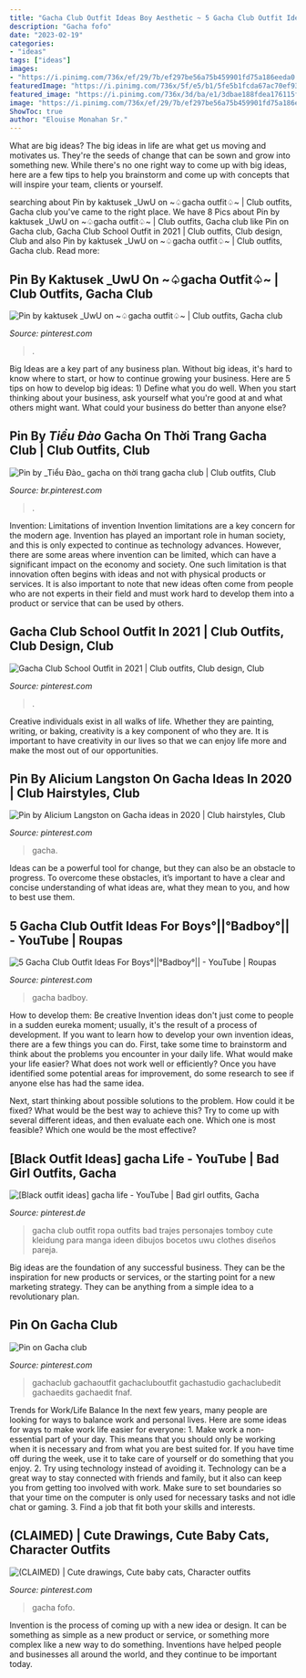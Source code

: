 ```yaml
---
title: "Gacha Club Outfit Ideas Boy Aesthetic ~ 5 Gacha Club Outfit Ideas For Boys°||°badboy°||"
description: "Gacha fofo"
date: "2023-02-19"
categories:
- "ideas"
tags: ["ideas"]
images:
- "https://i.pinimg.com/736x/ef/29/7b/ef297be56a75b459901fd75a186eeda0.jpg"
featuredImage: "https://i.pinimg.com/736x/5f/e5/b1/5fe5b1fcda67ac70ef93e4ce39c97c8b.jpg"
featured_image: "https://i.pinimg.com/736x/3d/ba/e1/3dbae188fdea176115fd36193e5b30bc.jpg"
image: "https://i.pinimg.com/736x/ef/29/7b/ef297be56a75b459901fd75a186eeda0.jpg"
ShowToc: true
author: "Elouise Monahan Sr."
---
```



What are big ideas?
The big ideas in life are what get us moving and motivates us. They're the seeds of change that can be sown and grow into something new. While there's no one right way to come up with big ideas, here are a few tips to help you brainstorm and come up with concepts that will inspire your team, clients or yourself.

	

		
searching about Pin by kaktusek _UwU on ~♤gacha outfit♤~ | Club outfits, Gacha club you've came to the right place. We have 8 Pics about Pin by kaktusek _UwU on ~♤gacha outfit♤~ | Club outfits, Gacha club like Pin on Gacha club, Gacha Club School Outfit in 2021 | Club outfits, Club design, Club and also Pin by kaktusek _UwU on ~♤gacha outfit♤~ | Club outfits, Gacha club. Read more:
		
    
## Pin By Kaktusek _UwU On ~♤gacha Outfit♤~ | Club Outfits, Gacha Club

<img loading=lazy src="https://i.pinimg.com/736x/3d/ba/e1/3dbae188fdea176115fd36193e5b30bc.jpg" onerror="this.onerror=null;this.src='https://tse3.mm.bing.net/th?id=OIP.jdgvydo2sbqY-KjBEtrarQHaHY&amp;pid=15.1';" alt="Pin by kaktusek _UwU on ~♤gacha outfit♤~ | Club outfits, Gacha club">

_Source: pinterest.com_

>. 

	

Big Ideas are a key part of any business plan. Without big ideas, it's hard to know where to start, or how to continue growing your business. Here are 5 tips on how to develop big ideas: 1) Define what you do well. When you start thinking about your business, ask yourself what you're good at and what others might want. What could your business do better than anyone else?

    
## Pin By _Tiểu Đào_ Gacha On Thời Trang Gacha Club | Club Outfits, Club

<img loading=lazy src="https://i.pinimg.com/736x/48/c8/37/48c83700ced07ccefc951893191c017c.jpg" onerror="this.onerror=null;this.src='https://tse1.mm.bing.net/th?id=OIP.1i7y3-5p7WBn8RGwBjmvEAHaHa&amp;pid=15.1';" alt="Pin by _Tiểu Đào_ gacha on thời trang gacha club | Club outfits, Club">

_Source: br.pinterest.com_

>. 

	

Invention: Limitations of invention
Invention limitations are a key concern for the modern age. Invention has played an important role in human society, and this is only expected to continue as technology advances. However, there are some areas where invention can be limited, which can have a significant impact on the economy and society. One such limitation is that innovation often begins with ideas and not with physical products or services. It is also important to note that new ideas often come from people who are not experts in their field and must work hard to develop them into a product or service that can be used by others.

    
## Gacha Club School Outfit In 2021 | Club Outfits, Club Design, Club

<img loading=lazy src="https://i.pinimg.com/736x/3b/56/5d/3b565d8317c976bb3ae145aa6f435f1e.jpg" onerror="this.onerror=null;this.src='https://tse1.mm.bing.net/th?id=OIP.IM8apUBaNfXWIfHi4XIgOwHaEK&amp;pid=15.1';" alt="Gacha Club School Outfit in 2021 | Club outfits, Club design, Club">

_Source: pinterest.com_

>. 

	

Creative individuals exist in all walks of life. Whether they are painting, writing, or baking, creativity is a key component of who they are. It is important to have creativity in our lives so that we can enjoy life more and make the most out of our opportunities.

    
## Pin By Alicium Langston On Gacha Ideas In 2020 | Club Hairstyles, Club

<img loading=lazy src="https://i.pinimg.com/736x/5f/e5/b1/5fe5b1fcda67ac70ef93e4ce39c97c8b.jpg" onerror="this.onerror=null;this.src='https://tse1.mm.bing.net/th?id=OIP.4FuAIzGHwNE417CisTwLAQHaHa&amp;pid=15.1';" alt="Pin by Alicium Langston on Gacha ideas in 2020 | Club hairstyles, Club">

_Source: pinterest.com_

>gacha. 

	

Ideas can be a powerful tool for change, but they can also be an obstacle to progress. To overcome these obstacles, it’s important to have a clear and concise understanding of what ideas are, what they mean to you, and how to best use them.

    
## 5 Gacha Club Outfit Ideas For Boys°||°Badboy°|| - YouTube | Roupas

<img loading=lazy src="https://i.pinimg.com/736x/ef/29/7b/ef297be56a75b459901fd75a186eeda0.jpg" onerror="this.onerror=null;this.src='https://tse2.mm.bing.net/th?id=OIP.LlkUK0pZuK-FljMbjyHHfAHaFj&amp;pid=15.1';" alt="5 Gacha Club Outfit Ideas For Boys°||°Badboy°|| - YouTube | Roupas">

_Source: pinterest.com_

>gacha badboy. 

	

How to develop them: Be creative
Invention ideas don't just come to people in a sudden eureka moment; usually, it's the result of a process of development. If you want to learn how to develop your own invention ideas, there are a few things you can do. 
First, take some time to brainstorm and think about the problems you encounter in your daily life. What would make your life easier? What does not work well or efficiently? Once you have identified some potential areas for improvement, do some research to see if anyone else has had the same idea. 

Next, start thinking about possible solutions to the problem. How could it be fixed? What would be the best way to achieve this? Try to come up with several different ideas, and then evaluate each one. Which one is most feasible? Which one would be the most effective?

    
## [Black Outfit Ideas] gacha Life - YouTube | Bad Girl Outfits, Gacha

<img loading=lazy src="https://i.pinimg.com/736x/a8/4f/72/a84f72011b07d90248c1f3b97fa59c0c.jpg" onerror="this.onerror=null;this.src='https://tse1.mm.bing.net/th?id=OIP.tXSAkVGlCLROhfEj4-N1GgHaFj&amp;pid=15.1';" alt="[Black outfit ideas] gacha life - YouTube | Bad girl outfits, Gacha">

_Source: pinterest.de_

>gacha club outfit ropa outfits bad trajes personajes tomboy cute kleidung para manga ideen dibujos bocetos uwu clothes diseños pareja. 

	

Big ideas are the foundation of any successful business. They can be the inspiration for new products or services, or the starting point for a new marketing strategy. They can be anything from a simple idea to a revolutionary plan.

    
## Pin On Gacha Club

<img loading=lazy src="https://i.pinimg.com/originals/20/86/d0/2086d00ee9fb2aef872be5b07a8dc78a.jpg" onerror="this.onerror=null;this.src='https://tse2.mm.bing.net/th?id=OIP.bBeI2IVH5bZIs6C8F3BiIQHaHc&amp;pid=15.1';" alt="Pin on Gacha club">

_Source: pinterest.com_

>gachaclub gachaoutfit gachacluboutfit gachastudio gachaclubedit gachaedits gachaedit fnaf. 

	

Trends for Work/Life Balance
In the next few years, many people are looking for ways to balance work and personal lives. Here are some ideas for ways to make work life easier for everyone: 1. Make work a non-essential part of your day. This means that you should only be working when it is necessary and from what you are best suited for. If you have time off during the week, use it to take care of yourself or do something that you enjoy. 2. Try using technology instead of avoiding it. Technology can be a great way to stay connected with friends and family, but it also can keep you from getting too involved with work. Make sure to set boundaries so that your time on the computer is only used for necessary tasks and not idle chat or gaming. 3. Find a job that fit both your skills and interests.

    
## (CLAIMED) | Cute Drawings, Cute Baby Cats, Character Outfits

<img loading=lazy src="https://i.pinimg.com/736x/de/7f/96/de7f96a367c3c5a92acfbfbe762a3670.jpg" onerror="this.onerror=null;this.src='https://tse3.mm.bing.net/th?id=OIP.Pf8fXdl_GNHTRGHuOiKojAHaKW&amp;pid=15.1';" alt="(CLAIMED) | Cute drawings, Cute baby cats, Character outfits">

_Source: pinterest.com_

>gacha fofo. 

	

Invention is the process of coming up with a new idea or design. It can be something as simple as a new product or service, or something more complex like a new way to do something. Inventions have helped people and businesses all around the world, and they continue to be important today.

